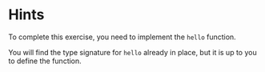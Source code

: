 # Hints

To complete this exercise, you need to implement the `hello` function.

You will find the type signature for `hello` already in place,
but it is up to you to define the function.
